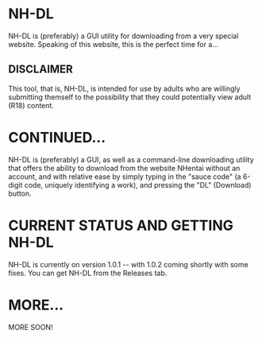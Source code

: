 # NH-DL

NH-DL is (preferably) a GUI utility for downloading from a very special website.
Speaking of this website, this is the perfect time for a...

## DISCLAIMER

This tool, that is, NH-DL, is intended for use by adults who are willingly submitting
themself to the possibility that they could potentially view adult (R18) content.

# CONTINUED...

NH-DL is (preferably) a GUI, as well as a command-line downloading utility that offers
the ability to download from the website NHentai without an account, and with relative ease
by simply typing in the "sauce code" (a 6-digit code, uniquely identifying a work), and
pressing the "DL" (Download) button.

# CURRENT STATUS AND GETTING NH-DL

NH-DL is currently on version 1.0.1 -- with 1.0.2 coming shortly with some fixes.
You can get NH-DL from the Releases tab.

# MORE...

MORE SOON!
